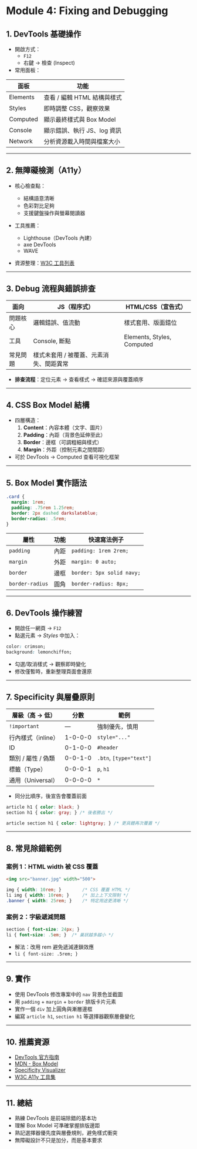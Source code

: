 # Module 4: Fixing and Debugging

## 1. DevTools 基礎操作

- 開啟方式：
    - `F12`
    - 右鍵 → 檢查 (Inspect)
- 常用面板：

| 面板 | 功能 |
| --- | --- |
| Elements | 查看 / 編輯 HTML 結構與樣式 |
| Styles | 即時調整 CSS，觀察效果 |
| Computed | 顯示最終樣式與 Box Model |
| Console | 顯示錯誤、執行 JS、log 資訊 |
| Network | 分析資源載入時間與檔案大小 |

---

## 2. 無障礙檢測（A11y）

- 核心檢查點：
    - 結構語意清晰
    - 色彩對比足夠
    - 支援鍵盤操作與螢幕閱讀器
- 工具推薦：
    - Lighthouse（DevTools 內建）
    - axe DevTools
    - WAVE

- 資源整理：[W3C 工具列表](https://www.w3.org/WAI/ER/tools/)

---

## 3. Debug 流程與錯誤排查

| 面向 | JS（程序式） | HTML/CSS（宣告式） |
| --- | --- | --- |
| 問題核心 | 邏輯錯誤、值流動 | 樣式套用、版面錯位 |
| 工具 | Console, 斷點 | Elements, Styles, Computed |
| 常見問題 | 樣式未套用 / 被覆蓋、元素消失、間距異常 |  |

- **排查流程**：定位元素 → 查看樣式 → 確認來源與覆蓋順序

---

## 4. CSS Box Model 結構

- 四層構造：
    1. **Content**：內容本體（文字、圖片）
    2. **Padding**：內距（背景色延伸至此）
    3. **Border**：邊框（可調粗細與樣式）
    4. **Margin**：外距（控制元素之間間距）
- 可於 DevTools → Computed 查看可視化框架

---

## 5. Box Model 實作語法

```css
.card {
  margin: 1rem;
  padding: .75rem 1.25rem;
  border: 2px dashed darkslateblue;
  border-radius: .5rem;
}

```

| 屬性 | 功能 | 快速寫法例子 |
| --- | --- | --- |
| `padding` | 內距 | `padding: 1rem 2rem;` |
| `margin` | 外距 | `margin: 0 auto;` |
| `border` | 邊框 | `border: 5px solid navy;` |
| `border-radius` | 圓角 | `border-radius: 8px;` |

---

## 6. DevTools 操作練習

- 開啟任一網頁 → `F12`
- 點選元素 → *Styles* 中加入：
```css
color: crimson;
background: lemonchiffon;
```
- 勾選/取消樣式 → 觀察即時變化
- 修改僅暫時，重新整理頁面會還原
> 

---

## 7. Specificity 與層疊原則

| 層級（高 → 低） | 分數 | 範例 |
| --- | --- | --- |
| `!important` | — | 強制優先，慎用 |
| 行內樣式（inline） | 1-0-0-0 | `style="..."` |
| ID | 0-1-0-0 | `#header` |
| 類別 / 屬性 / 偽類 | 0-0-1-0 | `.btn`, `[type="text"]` |
| 標籤（Type） | 0-0-0-1 | `p`, `h1` |
| 通用（Universal） | 0-0-0-0 | `*` |

- 同分比順序，後宣告會覆蓋前面 

```css
article h1 { color: black; }
section h1 { color: gray; } /* 後者勝出 */

article section h1 { color: lightgray; } /* 更具體再次覆蓋 */
```

---

## 8. 常見除錯範例

### 案例 1：HTML width 被 CSS 覆蓋

```html
<img src="banner.jpg" width="500">
```

```css
img { width: 10rem; }        /* CSS 覆蓋 HTML */
li img { width: 10rem; }     /* 加上上下文限制 */
.banner { width: 25rem; }    /* 特定用途更清晰 */
```

### 案例 2：字級遞減問題

```css
section { font-size: 24px; }
li { font-size: .5em; }  /* 巢狀越多越小 */
```

- 解法：改用 rem 避免遞減連鎖效應
- `li { font-size: .5rem; }`

---

## 9. 實作

- 使用 DevTools 修改專案中的 `nav` 背景色並截圖
- 用 `padding` + `margin` + `border` 排版卡片元素
- 實作一個 `div` 加上圓角與漸層邊框
- 編寫 `article h1`, `section h1` 等選擇器觀察層疊變化

---

## 10. 推薦資源

- [DevTools 官方指南](https://developer.chrome.com/docs/devtools/)
- [MDN - Box Model](https://developer.mozilla.org/en-US/docs/Learn/CSS/Building_blocks/The_box_model)
- [Specificity Visualizer](https://specificity.keegan.st/)
- [W3C A11y 工具集](https://www.w3.org/WAI/ER/tools/)

---

## 11. 總結

- 熟練 DevTools 是前端除錯的基本功
- 理解 Box Model 可準確掌握排版邊距
- 熟記選擇器優先度與層疊規則，避免樣式衝突
- 無障礙設計不只是加分，而是基本要求
